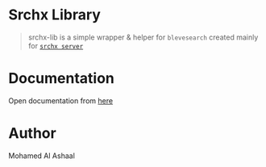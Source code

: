 Srchx Library
=============
> srchx-lib is a simple wrapper & helper for `blevesearch` created mainly for [`srchx server`](https://github.com/alash3al/srchx)

Documentation
==============
Open documentation from [here](https://godoc.org/github.com/alash3al/srchx-lib)

Author
======
Mohamed Al Ashaal